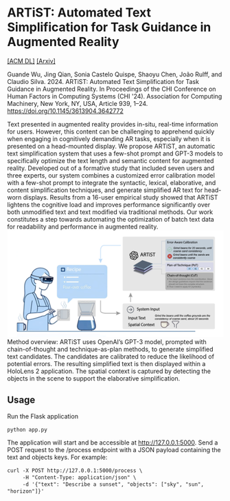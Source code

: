 # ARTiST: Automated Text Simplification for Task Guidance in Augmented Reality
[[ACM DL]](https://dl.acm.org/doi/fullHtml/10.1145/3613904.3642772) [[Arxiv]](https://arxiv.org/pdf/2402.18797)

Guande Wu, Jing Qian, Sonia Castelo Quispe, Shaoyu Chen, João Rulff, and Claudio Silva. 2024. ARTiST: Automated Text Simplification for Task Guidance in Augmented Reality. In Proceedings of the CHI Conference on Human Factors in Computing Systems (CHI '24). Association for Computing Machinery, New York, NY, USA, Article 939, 1–24. https://doi.org/10.1145/3613904.3642772


Text presented in augmented reality provides in-situ, real-time information for users. However, this content can be challenging to apprehend quickly when engaging in cognitively demanding AR tasks, especially when it is presented on a head-mounted display. We propose ARTiST, an automatic text simplification system that uses a few-shot prompt and GPT-3 models to specifically optimize the text length and semantic content for augmented reality. Developed out of a formative study that included seven users and three experts, our system combines a customized error calibration model with a few-shot prompt to integrate the syntactic, lexical, elaborative, and content simplification techniques, and generate simplified AR text for head-worn displays. Results from a 16-user empirical study showed that ARTiST lightens the cognitive load and improves performance significantly over both unmodified text and text modified via traditional methods. Our work constitutes a step towards automating the optimization of batch text data for readability and performance in augmented reality.
![Overview](static/overview.png)
Method overview: ARTiST uses OpenAI’s GPT-3 model, prompted with chain-of-thought and technique-as-plan methods, to generate simplified text candidates. The candidates are calibrated to reduce the likelihood of potential errors. The resulting simplified text is then displayed within a HoloLens 2 application. The spatial context is captured by detecting the objects in the scene to support the elaborative simplification.


## Usage
Run the Flask application
```
python app.py
```
The application will start and be accessible at http://127.0.0.1:5000. Send a POST request to the /process endpoint with a JSON payload containing the text and objects keys. For example:
```
curl -X POST http://127.0.0.1:5000/process \
     -H "Content-Type: application/json" \
     -d '{"text": "Describe a sunset", "objects": ["sky", "sun", "horizon"]}'
```
